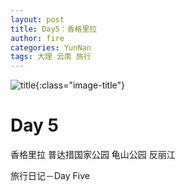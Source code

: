 ```yaml
---
layout: post
title: Day5：香格里拉
author: fire
categories: YunNan 
tags: 大理 云南 旅行
---
```


![title](https://image.sideproject.cn/titlex/titlex_110.jpg){:class="image-title"}

Day 5
===


香格里拉
普达措国家公园
龟山公园
反丽江

 旅行日记－Day Five 